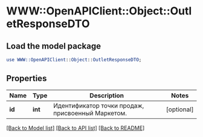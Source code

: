 # WWW::OpenAPIClient::Object::OutletResponseDTO

## Load the model package
```perl
use WWW::OpenAPIClient::Object::OutletResponseDTO;
```

## Properties
Name | Type | Description | Notes
------------ | ------------- | ------------- | -------------
**id** | **int** | Идентификатор точки продаж, присвоенный Маркетом. | [optional] 

[[Back to Model list]](../README.md#documentation-for-models) [[Back to API list]](../README.md#documentation-for-api-endpoints) [[Back to README]](../README.md)



